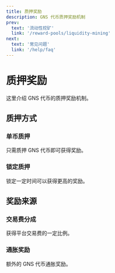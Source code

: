 ```yaml
---
title: 质押奖励
description: GNS 代币质押奖励机制
prev:
  text: '流动性挖矿'
  link: '/reward-pools/liquidity-mining'
next:
  text: '常见问题'
  link: '/help/faq'
---
```


# 质押奖励

这里介绍 GNS 代币的质押奖励机制。

## 质押方式

### 单币质押

只需质押 GNS 代币即可获得奖励。

### 锁定质押

锁定一定时间可以获得更高的奖励。

## 奖励来源

### 交易费分成

获得平台交易费的一定比例。

### 通胀奖励

额外的 GNS 代币通胀奖励。
